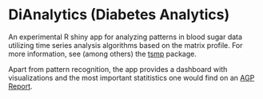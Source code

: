 # DiAnalytics (Diabetes Analytics)

An experimental R shiny app for analyzing patterns in blood sugar data utilizing time series analysis algorithms based on the matrix profile. For more information, see (among others) the [tsmp](https://github.com/matrix-profile-foundation/tsmp) package.

Apart from pattern recognition, the app provides a dashboard with visualizations and the most important statitistics one would find on an [AGP Report](http://www.agpreport.org/agp/agpreports).
